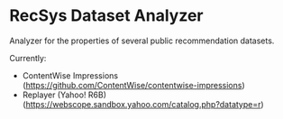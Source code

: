 # RecSys Dataset Analyzer

Analyzer for the properties of several public recommendation datasets.

Currently:
* ContentWise Impressions (https://github.com/ContentWise/contentwise-impressions)
* Replayer (Yahoo! R6B) (https://webscope.sandbox.yahoo.com/catalog.php?datatype=r)
